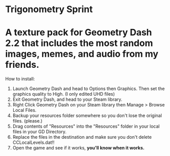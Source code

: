 # Trigonometry Sprint
# A texture pack for Geometry Dash 2.2 that includes the most random images, memes, and audio from my friends.



How to install:

1. Launch Geometry Dash and head to Options then Graphics. Then set the graphics quality to High. (I only edited UHD files)
2. Exit Geometry Dash, and head to your Steam library.
3. Right Click Geometry Dash on your Steam library then Manage > Browse Local Files.
4. Backup your resources folder somewhere so you don't lose the original files. (please.)
5. Drag contents of "Resources" into the "Resources" folder in your local files in your GD Directory.
6. Replace the files in the destination and make sure you don't delete CCLocalLevels.dat!!
7. Open the game and see if it works, **you'll know when it works.**
